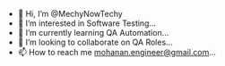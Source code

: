 - 👋 Hi, I’m @MechyNowTechy
- 👀 I’m interested in Software Testing...
- 🌱 I’m currently learning QA Automation...
- 💞️ I’m looking to collaborate on QA Roles...
- 📫 How to reach me mohanan.engineer@gmail.com...
